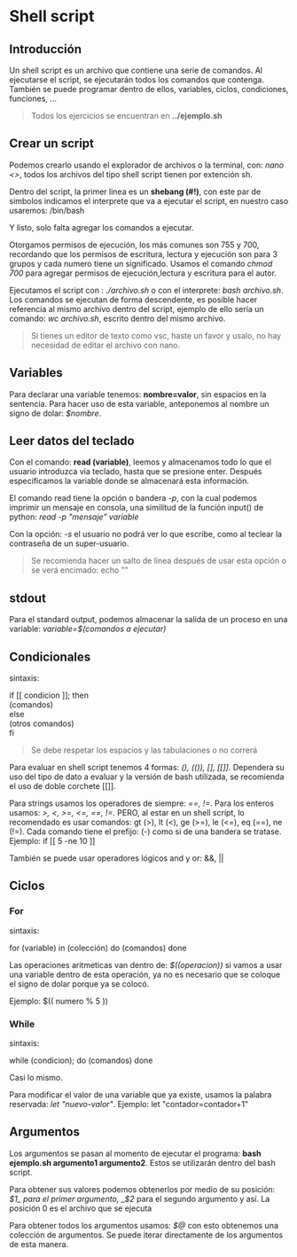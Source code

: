 # Shell script
## Introducción
Un shell script es un archivo que contiene una serie de comandos. Al ejecutarse el script, se ejecutarán todos los comandos que contenga. También se puede programar dentro de ellos, variables, ciclos, condiciones, funciones, ...

> Todos los ejercicios se encuentran en __../ejemplo.sh__
## Crear un script
Podemos crearlo usando el explorador de archivos o la terminal, con: _nano <>_, todos los archivos del tipo shell script tienen por extención sh.

Dentro del script, la primer linea es un __shebang (#!)__, con este par de simbolos indicamos el interprete que va a ejecutar el script, en nuestro caso usaremos: /bin/bash

Y listo, solo falta agregar los comandos a ejecutar.

Otorgamos permisos de ejecución, los más comunes son 755 y 700, recordando que los permisos de escritura, lectura y ejecución son para 3 grupos y cada numero tiene un significado. Usamos el comando _chmod 700_ para agregar permisos de ejecución,lectura y escritura para el autor.

Ejecutamos el script con : _./archivo.sh_ o con el interprete: _bash archivo.sh_. Los comandos se ejecutan  de forma descendente, es posible hacer referencia al mismo archivo dentro del script, ejemplo de ello sería un comando: _wc archivo.sh_, escrito dentro del mismo archivo.

>Si tienes un editor de texto como vsc, haste un favor y usalo, no hay necesidad de editar el archivo con nano.

## Variables
Para declarar una variable tenemos: __nombre=valor__, sin espacios en la sentencia. Para hacer uso de esta variable, anteponemos al nombre un signo de dolar: _$nombre_.

## Leer datos del teclado
Con el comando: __read (variable)__, leemos y almacenamos todo lo que el usuario introduzca via teclado, hasta que se presione enter. Después especificamos la variable donde se almacenará esta información.

El comando read tiene la opción o bandera _-p_, con la cual podemos imprimir un mensaje en consola, una similitud de la función input() de python: _read -p "mensaje" variable_

Con la opción: _-s_ el usuario no podrá ver lo que escribe, como al teclear la contraseña de un super-usuario. 
> Se recomienda hacer un salto de linea después de usar esta opción o se verá encimado: echo ""

## stdout
Para el standard output, podemos almacenar la salida de un proceso en una variable: _variable=$(comandos a ejecutar)_ 

## Condicionales
sintaxis:

if [[ condicion ]]; then  
    (comandos)  
else  
    (otros comandos)  
fi

> Se debe respetar los espacios y las tabulaciones o no correrá

Para evaluar en shell script tenemos 4 formas: _(), (()), [], [[]]_. Dependera su uso del tipo de dato a evaluar y la versión de bash utilizada, se recomienda el uso de doble corchete [[]].

Para strings usamos  los operadores de siempre: _==, !=_. Para los enteros usamos: _>, <, >=, <=, ==, !=_.
PERO, al estar en un shell script, lo recomendado es usar comandos: gt (>), lt (<), ge (>=), le (<=), eq (==), ne (!=). Cada comando tiene el prefijo: (-) como si de una bandera se tratase. Ejemplo: if [[ 5 -ne 10 ]]

También se puede usar operadores lógicos and y or: &&, ||

## Ciclos
### For
sintaxis:

for (variable) in (colección)
do
    (comandos)
done

Las operaciones aritmeticas van dentro de: _$((operacion))_ si vamos a usar una variable dentro de esta operación, ya no es necesario que se coloque el signo de dolar porque ya se colocó.

Ejemplo: $(( numero % 5 ))

### While
sintaxis:

while (condicion); do
    (comandos)
done

Casi lo mismo.

Para modificar el valor de una variable que ya existe, usamos la palabra reservada: _let "nuevo-valor"_. Ejemplo: let "contador=contador+1"

## Argumentos
Los argumentos se pasan al momento de ejecutar el programa: __bash ejemplo.sh argumento1 argumento2__. Estos se utilizarán dentro del bash script.

Para obtener sus valores podemos obtenerlos por medio de su posición: _$1_ para el primer argumento, _$2_ para el segundo argumento y así. La posición 0 es el archivo que se ejecuta

Para obtener todos los argumentos usamos: _$@_ con esto obtenemos una colección de argumentos. Se puede iterar directamente de los argumentos de esta manera.